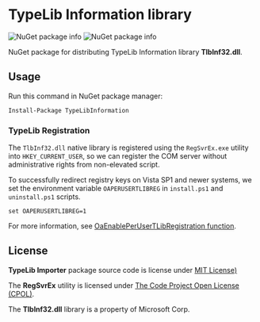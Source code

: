 # TypeLib Information library

![NuGet package info](http://img.shields.io/nuget/v/TypeLibInformation.svg) ![NuGet package info](http://img.shields.io/nuget/dt/TypeLibInformation.svg)

NuGet package for distributing TypeLib Information library **TlbInf32.dll**.


## Usage

Run this command in NuGet package manager:

```
Install-Package TypeLibInformation
```


### TypeLib Registration

The `TlbInf32.dll` native library is registered using the `RegSvrEx.exe` utility into `HKEY_CURRENT_USER`, so we can register the COM server without administrative rights from non-elevated script.

To successfully redirect registry keys on Vista SP1 and newer systems, we set the environment variable `OAPERUSERTLIBREG` in `install.ps1` and `uninstall.ps1` scripts.

```
set OAPERUSERTLIBREG=1
```

For more information, see [OaEnablePerUserTLibRegistration function][1].


## License

**TypeLib Importer** package source code is license under [MIT License)](LICENSE.txt)

The **RegSvrEx** utility is licensed under [The Code Project Open License (CPOL)](RegSvrEx/CPOL.htm).

The **TlbInf32.dll** library is a property of Microsoft Corp.


[1]: http://msdn.microsoft.com/en-us/library/windows/desktop/cc713570(v=vs.85).aspx